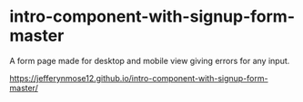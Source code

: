 # intro-component-with-signup-form-master
A form page made for desktop and mobile view giving errors for any input.

https://jefferynmose12.github.io/intro-component-with-signup-form-master/
